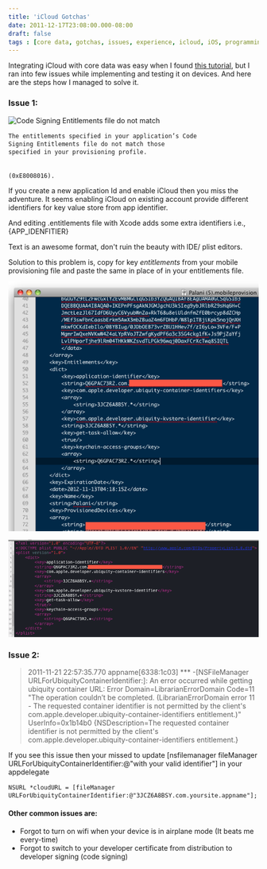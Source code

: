 ```yaml
---
title: 'iCloud Gotchas'
date: 2011-12-17T23:08:00.000-08:00
draft: false
tags : [core data, gotchas, issues, experience, icloud, iOS, programming, sdk, Apple, ad-hoc, iPhone, Tips]
---
```


Integrating iCloud with core data was easy when I found [this tutorial](http://goddess-gate.com/dc2/index.php/post/452), but I ran into few issues while implementing and testing it on devices. And here are the steps how I managed to solve it.  


  
### Issue 1:  
  

![Code 
Signing Entitlements file do not match](/assets/Screen-shot-2011-11-21-at-10.55.47-PM.png)

  
```
The entitlements specified in your application’s Code 
Signing Entitlements file do not match those 
specified in your provisioning profile.  
  
  
(0xE8008016).
```
  
If you create a new application Id and enable iCloud then you miss the adventure. It seems enabling iCloud on existing account provide different identifiers for key value store from app identifier.  
  
And editing .entitlements file with Xcode adds some extra identifiers i.e., {APP_IDENFITIER}  
  
Text is an awesome format, don't ruin the beauty with IDE/ plist editors.  
  
Solution to this problem is, copy for key _entitlements_ from your mobile provisioning file and paste the same in place of in your entitlements file.  
  

![appname.mobileprovision](/assets/Screen-shot-2011-11-21-at-10.55.27-PM.png)


![appname.entitlements](/assets/Screen-shot-2011-12-18-at-12.11.52-PM.png)

  

### Issue 2:

  

> 2011-11-21 22:57:35.770 appname\[6338:1c03\] *** -\[NSFileManager URLForUbiquityContainerIdentifier:\]: An error occurred while getting ubiquity container URL: Error Domain=LibrarianErrorDomain Code=11 "The operation couldn’t be completed. (LibrarianErrorDomain error 11 - The requested container identifier is not permitted by the client's com.apple.developer.ubiquity-container-identifiers entitlement.)" UserInfo=0x1b14b0 {NSDescription=The requested container identifier is not permitted by the client's com.apple.developer.ubiquity-container-identifiers entitlement.}

  
If you see this issue then your missed to update \[nsfilemanager fileManager URLForUbiquityContainerIdentifier:@"with your valid identifier"\] in your appdelegate  
  

```
NSURL *cloudURL = [fileManager URLForUbiquityContainerIdentifier:@"3JCZ6A8BSY.com.yoursite.appname"];
```

  
#### Other common issues are:
  

*   Forgot to turn on wifi when your device is in airplane mode (It beats me every-time)
*   Forgot to switch to your developer certificate from distribution to developer signing (code signing)